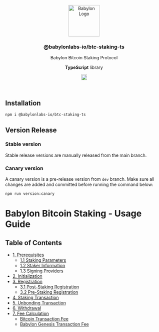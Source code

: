 <p align="center">
    <img alt="Babylon Logo" src="https://github.com/user-attachments/assets/dc74271e-90f1-44bd-9122-2b7438ab375c" width="100" />
    <h3 align="center">@babylonlabs-io/btc-staking-ts</h3>
    <p align="center">Babylon Bitcoin Staking Protocol</p>
    <p align="center"><strong>TypeScript</strong> library</p>
    <p align="center">
      <a href="https://www.npmjs.com/package/@babylonlabs-io/btc-staking-ts"><img src="https://badge.fury.io/js/btc-staking-ts.svg" alt="npm version" height="18"></a>
    </p>
</p>
<br/>

## Installation

```console
npm i @babylonlabs-io/btc-staking-ts
```

## Version Release

### Stable version

Stable release versions are manually released from the main branch.

### Canary version

A canary version is a pre-release version from `dev` branch.
Make sure all changes are added and committed before running the command below:

```console
npm run version:canary
```

# Babylon Bitcoin Staking - Usage Guide

## Table of Contents

- [1. Prerequisites](./docs/usage.md#1-prerequisites)
  - [1.1 Staking Parameters](./docs/usage.md#11-staking-parameters)
  - [1.2 Staker Information](./docs/usage.md#12-staker-information)
  - [1.3 Signing Providers](./docs/usage.md#13-signing-providers)
- [2. Initialization](./docs/usage.md#2-initialization)
- [3. Registration](./docs/usage.md#3-registration)
  - [3.1 Post-Staking Registration](./docs/usage.md#31-post-staking-registration)
  - [3.2 Pre-Staking Registration](./docs/usage.md#32-pre-staking-registration)
- [4. Staking Transaction](./docs/usage.md#4-staking-transaction)
- [5. Unbonding Transaction](./docs/usage.md#5-unbonding-transaction)
- [6. Withdrawal](./docs/usage.md#6-withdraw)
- [7. Fee Calculation](./docs/usage.md#7-fee-calculation)
  - [Bitcoin Transaction Fee](./docs/usage.md#71-bitcoin-transaction-fee)
  - [Babylon Genesis Transaction Fee](./docs/usage.md#72-babylon-genesis-transaction-fee)
